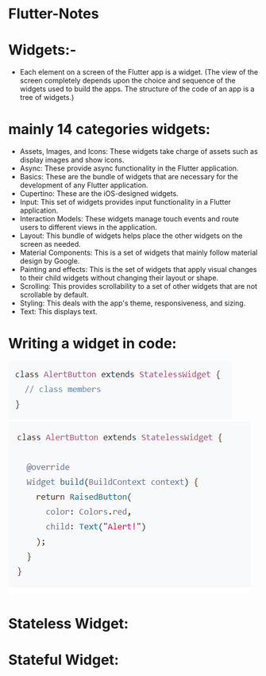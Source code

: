 # Flutter-Notes

# Widgets:-
-  Each element on a screen of the Flutter app is a widget. 
(The view of the screen completely depends upon the choice and sequence of the widgets used to build the apps. The structure of the code of an app is a tree of widgets.)

# mainly 14 categories widgets:

- Assets, Images, and Icons: These widgets take charge of assets such as display images and show icons.
- Async: These provide async functionality in the Flutter application.
- Basics: These are the bundle of widgets that are necessary for the development of any Flutter application. 
- Cupertino: These are the iOS-designed widgets.
- Input: This set of widgets provides input functionality in a Flutter application.
- Interaction Models: These widgets manage touch events and route users to different views in the application.
- Layout: This bundle of widgets helps place the other widgets on the screen as needed.
- Material Components: This is a set of widgets that mainly follow material design by Google.
- Painting and effects: This is the set of widgets that apply visual changes to their child widgets without changing their layout or shape.
- Scrolling: This provides scrollability to a set of other widgets that are not scrollable by default.
- Styling: This deals with the app's theme, responsiveness, and sizing.
- Text: This displays text.

# Writing a widget in code:
![Imgur](https://github.com/GayashanDeshapriya/Flutter-Notes/blob/main/Writing%20a%20widget%20in%20code1.png)
![Imgur](https://github.com/GayashanDeshapriya/Flutter-Notes/blob/main/Writing%20a%20widget%20in%20code.png)


# Stateless Widget:



# Stateful Widget:

